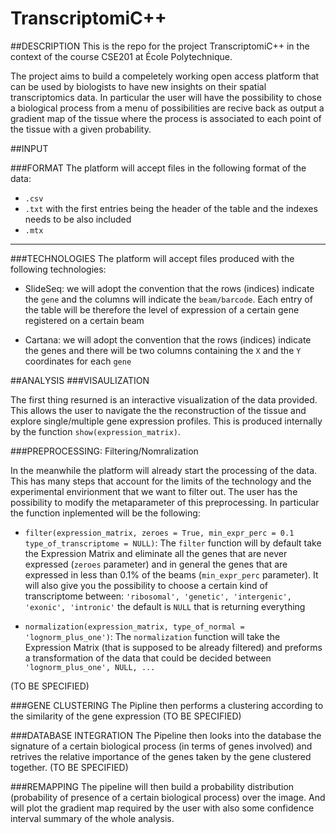 # TranscriptomiC++
##DESCRIPTION
This is the repo for the project TranscriptomiC++ in the context of the course CSE201 at École Polytechnique.

The project aims to build a compeletely working open access platform that can be used by biologists to have new insights on their spatial transcriptomics data. In particular the user will have the possibility to chose a biological process from a menu of possibilities are recive back as output a gradient map of the tissue where the process is associated to each point of the tissue with a given probability.

##INPUT

###FORMAT
The platform will accept files in the following format of the data:

- `.csv`
- `.txt` with the first entries being the header of the table and the indexes needs to be also included 
- `.mtx`

---

###TECHNOLOGIES
The platform will accept files produced with the following technologies:

- SlideSeq: we will adopt the convention that the rows (indices) indicate the `gene` and the columns will indicate the `beam/barcode`. Each entry of the table will be therefore the level of expression of a certain gene registered on a certain beam

- Cartana: we will adopt the convention that the rows (indices) indicate the genes and there will be two columns containing the `X` and the `Y` coordinates for each `gene` 

##ANALYSIS
###VISAULIZATION 

The first thing resurned is an interactive visualization of the data provided. This allows the user to navigate the the reconstruction of the tissue and explore single/multiple gene expression profiles. This is produced internally by the function `show(expression_matrix)`.

###PREPROCESSING: Filtering/Nomralization 

In the meanwhile the platform will already start the processing of the data. This has many steps that account for the limits of the technology and the experimental envirionment that we want to filter out. The user has the possibility to modify the metaparameter of this preprocessing. In particular the function inplemented will be the following:
- `filter(expression_matrix, zeroes = True, min_expr_perc = 0.1 type_of_transcriptome = NULL)`: The `filter` function will by default take the Expression Matrix and eliminate all the genes that are never expressed (`zeroes` parameter) and in general the genes that are expressed in less than 0.1% of the beams (`min_expr_perc` parameter). It will also give you the possibility to choose a certain kind of transcriptome between: `'ribosomal', 'genetic', 'intergenic', 'exonic', 'intronic'` the default is `NULL` that is returning everything

- `normalization(expression_matrix, type_of_normal = 'lognorm_plus_one')`: The `normalization` function will take the Expression Matrix (that is supposed to be already filtered) and preforms a transformation of the data that could be decided between `'lognorm_plus_one', NULL, ...`

(TO BE SPECIFIED)

###GENE CLUSTERING 
The Pipline then performs a clustering according to the similarity of the gene expression (TO BE SPECIFIED)

###DATABASE INTEGRATION
The Pipeline then looks into the database the signature of a certain biological process (in terms of genes involved) and retrives the relative importance of the genes taken by the gene clustered together. (TO BE SPECIFIED)

###REMAPPING
The pipeline will then build a probability distribution (probability of presence of a certain biological process) over the image. And will plot the gradient map required by the user with also some confidence interval summary of the whole analysis.
